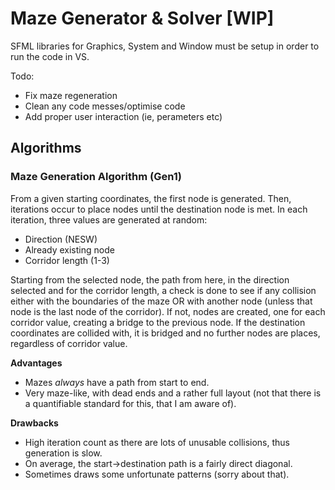 # Maze Generator & Solver [WIP]
SFML libraries for Graphics, System and Window must be setup in order to run the code in VS.

Todo:
 - Fix maze regeneration
 - Clean any code messes/optimise code
 - Add proper user interaction (ie, perameters etc)

## Algorithms
### Maze Generation Algorithm (Gen1)
From a given starting coordinates, the first node is generated. Then, iterations occur to place nodes until the destination node is met. In each iteration, three values are generated at random:
 - Direction (NESW)
 - Already existing node
 - Corridor length (1-3)
 
Starting from the selected node, the path from here, in the direction selected and for the corridor length, a check is done to see if  any collision either with the boundaries of the maze OR with another node (unless that node is the last node of the corridor). If not, nodes are created, one for each corridor value, creating a bridge to the previous node. If the destination coordinates are collided with, it is bridged and no further nodes are places, regardless of corridor value.

**Advantages**
 - Mazes *always* have a path from start to end.
 - Very maze-like, with dead ends and a rather full layout (not that there is a quantifiable standard for this, that I am aware of).

**Drawbacks**
 - High iteration count as there are lots of unusable collisions, thus generation is slow.
 - On average, the start->destination path is a fairly direct diagonal.
 - Sometimes draws some unfortunate patterns (sorry about that).